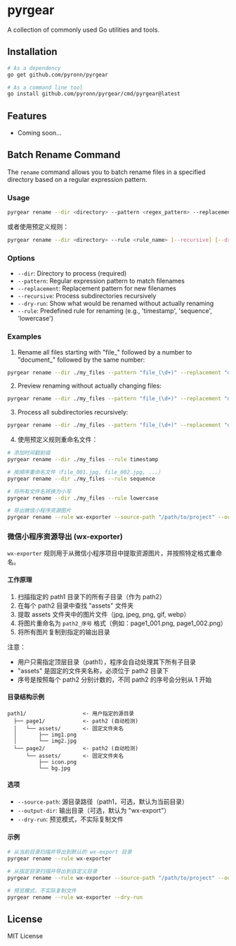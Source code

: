 # pyrgear

A collection of commonly used Go utilities and tools.

## Installation

```bash
# As a dependency
go get github.com/pyronn/pyrgear

# As a command line tool
go install github.com/pyronn/pyrgear/cmd/pyrgear@latest
```

## Features

- Coming soon...

## Batch Rename Command

The `rename` command allows you to batch rename files in a specified directory based on a regular expression pattern.

### Usage

```bash
pyrgear rename --dir <directory> --pattern <regex_pattern> --replacement <replacement_pattern> [--recursive] [--dry-run]
```

或者使用预定义规则：

```bash
pyrgear rename --dir <directory> --rule <rule_name> [--recursive] [--dry-run]
```

### Options

- `--dir`: Directory to process (required)
- `--pattern`: Regular expression pattern to match filenames
- `--replacement`: Replacement pattern for new filenames
- `--recursive`: Process subdirectories recursively
- `--dry-run`: Show what would be renamed without actually renaming
- `--rule`: Predefined rule for renaming (e.g., 'timestamp', 'sequence', 'lowercase')

### Examples

1. Rename all files starting with "file_" followed by a number to "document_" followed by the same number:

```bash
pyrgear rename --dir ./my_files --pattern "file_(\d+)" --replacement "document_$1"
```

2. Preview renaming without actually changing files:

```bash
pyrgear rename --dir ./my_files --pattern "file_(\d+)" --replacement "document_$1" --dry-run
```

3. Process all subdirectories recursively:

```bash
pyrgear rename --dir ./my_files --pattern "file_(\d+)" --replacement "document_$1" --recursive
```

4. 使用预定义规则重命名文件：

```bash
# 添加时间戳前缀
pyrgear rename --dir ./my_files --rule timestamp

# 按顺序重命名文件（file_001.jpg, file_002.jpg, ...）
pyrgear rename --dir ./my_files --rule sequence

# 将所有文件名转换为小写
pyrgear rename --dir ./my_files --rule lowercase

# 导出微信小程序资源图片
pyrgear rename --rule wx-exporter --source-path "/path/to/project" --output-dir "./wx-images"
```

### 微信小程序资源导出 (wx-exporter)

`wx-exporter` 规则用于从微信小程序项目中提取资源图片，并按照特定格式重命名。

#### 工作原理

1. 扫描指定的 path1 目录下的所有子目录（作为 path2）
2. 在每个 path2 目录中查找 "assets" 文件夹
3. 提取 assets 文件夹中的图片文件（jpg, jpeg, png, gif, webp）
4. 将图片重命名为 `path2_序号` 格式（例如：page1_001.png, page1_002.png）
5. 将所有图片复制到指定的输出目录

注意：
- 用户只需指定顶层目录（path1），程序会自动处理其下所有子目录
- "assets" 是固定的文件夹名称，必须位于 path2 目录下
- 序号是按照每个 path2 分别计数的，不同 path2 的序号会分别从 1 开始

#### 目录结构示例

```
path1/                  <- 用户指定的源目录
  ├── page1/            <- path2 (自动检测)
  │   └── assets/       <- 固定文件夹名
  │       ├── img1.png
  │       └── img2.jpg
  └── page2/            <- path2 (自动检测)
      └── assets/       <- 固定文件夹名
          ├── icon.png
          └── bg.jpg
```

#### 选项

- `--source-path`: 源目录路径（path1，可选，默认为当前目录）
- `--output-dir`: 输出目录（可选，默认为 "wx-export"）
- `--dry-run`: 预览模式，不实际复制文件

#### 示例

```bash
# 从当前目录扫描并导出到默认的 wx-export 目录
pyrgear rename --rule wx-exporter

# 从指定目录扫描并导出到自定义目录
pyrgear rename --rule wx-exporter --source-path "/path/to/project" --output-dir "./images"

# 预览模式，不实际复制文件
pyrgear rename --rule wx-exporter --dry-run
```

## License

MIT License
